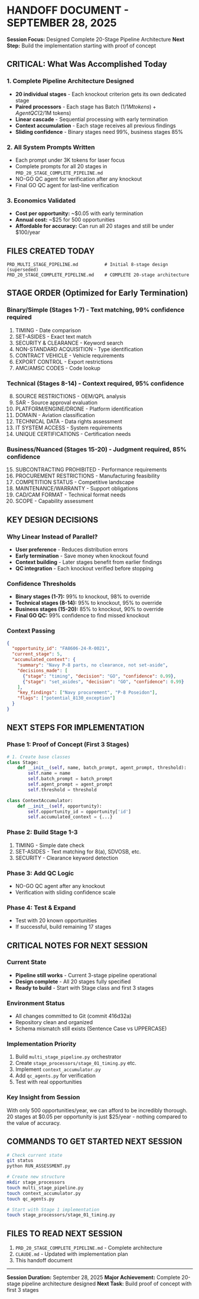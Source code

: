 # HANDOFF DOCUMENT - SEPTEMBER 28, 2025
**Session Focus:** Designed Complete 20-Stage Pipeline Architecture
**Next Step:** Build the implementation starting with proof of concept

## CRITICAL: What Was Accomplished Today

### 1. Complete Pipeline Architecture Designed
- **20 individual stages** - Each knockout criterion gets its own dedicated stage
- **Paired processors** - Each stage has Batch ($1/1M tokens) + Agent QC ($2/1M tokens)
- **Linear cascade** - Sequential processing with early termination
- **Context accumulation** - Each stage receives all previous findings
- **Sliding confidence** - Binary stages need 99%, business stages 85%

### 2. All System Prompts Written
- Each prompt under 3K tokens for laser focus
- Complete prompts for all 20 stages in `PRD_20_STAGE_COMPLETE_PIPELINE.md`
- NO-GO QC agent for verification after any knockout
- Final GO QC agent for last-line verification

### 3. Economics Validated
- **Cost per opportunity:** ~$0.05 with early termination
- **Annual cost:** ~$25 for 500 opportunities
- **Affordable for accuracy:** Can run all 20 stages and still be under $100/year

## FILES CREATED TODAY

```
PRD_MULTI_STAGE_PIPELINE.md          # Initial 8-stage design (superseded)
PRD_20_STAGE_COMPLETE_PIPELINE.md    # COMPLETE 20-stage architecture
```

## STAGE ORDER (Optimized for Early Termination)

### Binary/Simple (Stages 1-7) - Text matching, 99% confidence required
1. TIMING - Date comparison
2. SET-ASIDES - Exact text match
3. SECURITY & CLEARANCE - Keyword search
4. NON-STANDARD ACQUISITION - Type identification
5. CONTRACT VEHICLE - Vehicle requirements
6. EXPORT CONTROL - Export restrictions
7. AMC/AMSC CODES - Code lookup

### Technical (Stages 8-14) - Context required, 95% confidence
8. SOURCE RESTRICTIONS - OEM/QPL analysis
9. SAR - Source approval evaluation
10. PLATFORM/ENGINE/DRONE - Platform identification
11. DOMAIN - Aviation classification
12. TECHNICAL DATA - Data rights assessment
13. IT SYSTEM ACCESS - System requirements
14. UNIQUE CERTIFICATIONS - Certification needs

### Business/Nuanced (Stages 15-20) - Judgment required, 85% confidence
15. SUBCONTRACTING PROHIBITED - Performance requirements
16. PROCUREMENT RESTRICTIONS - Manufacturing feasibility
17. COMPETITION STATUS - Competitive landscape
18. MAINTENANCE/WARRANTY - Support obligations
19. CAD/CAM FORMAT - Technical format needs
20. SCOPE - Capability assessment

## KEY DESIGN DECISIONS

### Why Linear Instead of Parallel?
- **User preference** - Reduces distribution errors
- **Early termination** - Save money when knockout found
- **Context building** - Later stages benefit from earlier findings
- **QC integration** - Each knockout verified before stopping

### Confidence Thresholds
- **Binary stages (1-7):** 99% to knockout, 98% to override
- **Technical stages (8-14):** 95% to knockout, 95% to override
- **Business stages (15-20):** 85% to knockout, 90% to override
- **Final GO QC:** 99% confidence to find missed knockout

### Context Passing
```json
{
  "opportunity_id": "FA8606-24-R-0021",
  "current_stage": 5,
  "accumulated_context": {
    "summary": "Navy P-8 parts, no clearance, not set-aside",
    "decisions_made": [
      {"stage": "timing", "decision": "GO", "confidence": 0.99},
      {"stage": "set_asides", "decision": "GO", "confidence": 0.99}
    ],
    "key_findings": ["Navy procurement", "P-8 Poseidon"],
    "flags": ["potential_8130_exception"]
  }
}
```

## NEXT STEPS FOR IMPLEMENTATION

### Phase 1: Proof of Concept (First 3 Stages)
```python
# 1. Create base classes
class Stage:
    def __init__(self, name, batch_prompt, agent_prompt, threshold):
        self.name = name
        self.batch_prompt = batch_prompt
        self.agent_prompt = agent_prompt
        self.threshold = threshold

class ContextAccumulator:
    def __init__(self, opportunity):
        self.opportunity_id = opportunity['id']
        self.accumulated_context = {...}
```

### Phase 2: Build Stage 1-3
1. TIMING - Simple date check
2. SET-ASIDES - Text matching for 8(a), SDVOSB, etc.
3. SECURITY - Clearance keyword detection

### Phase 3: Add QC Logic
- NO-GO QC agent after any knockout
- Verification with sliding confidence scale

### Phase 4: Test & Expand
- Test with 20 known opportunities
- If successful, build remaining 17 stages

## CRITICAL NOTES FOR NEXT SESSION

### Current State
- **Pipeline still works** - Current 3-stage pipeline operational
- **Design complete** - All 20 stages fully specified
- **Ready to build** - Start with Stage class and first 3 stages

### Environment Status
- All changes committed to Git (commit 416d32a)
- Repository clean and organized
- Schema mismatch still exists (Sentence Case vs UPPERCASE)

### Implementation Priority
1. Build `multi_stage_pipeline.py` orchestrator
2. Create `stage_processors/stage_01_timing.py` etc.
3. Implement `context_accumulator.py`
4. Add `qc_agents.py` for verification
5. Test with real opportunities

### Key Insight from Session
With only 500 opportunities/year, we can afford to be incredibly thorough. 20 stages at $0.05 per opportunity is just $25/year - nothing compared to the value of accuracy.

## COMMANDS TO GET STARTED NEXT SESSION

```bash
# Check current state
git status
python RUN_ASSESSMENT.py

# Create new structure
mkdir stage_processors
touch multi_stage_pipeline.py
touch context_accumulator.py
touch qc_agents.py

# Start with Stage 1 implementation
touch stage_processors/stage_01_timing.py
```

## FILES TO READ NEXT SESSION

1. `PRD_20_STAGE_COMPLETE_PIPELINE.md` - Complete architecture
2. `CLAUDE.md` - Updated with implementation plan
3. This handoff document

---
**Session Duration:** September 28, 2025
**Major Achievement:** Complete 20-stage pipeline architecture designed
**Next Task:** Build proof of concept with first 3 stages